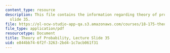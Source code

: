 ```yaml
---
content_type: resource
description: This file contains the information regarding theory of probability, lecture
  slide 35.
file: https://ol-ocw-studio-app-qa.s3.amazonaws.com/courses/18-175-theory-of-probability-spring-2014/e844bb746f2f32632bd41c7acb061f31_MIT18_175S14_Lecture35.pdf
file_type: application/pdf
resourcetype: Document
title: Theory of Probability, Lecture Slide 35
uid: e844bb74-6f2f-3263-2bd4-1c7acb061f31
---
```

